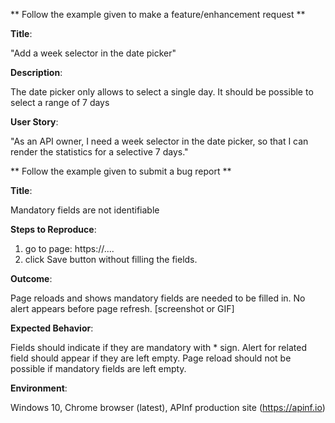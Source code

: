 <!-- *Do you want to request a feature? -->


** Follow the example given to make a feature/enhancement request **

**Title**:

"Add a week selector in the date picker"

**Description**:

The date picker only allows to select a single day. It should be possible to select a range of 7 days

**User Story**:

"As an API owner, I need a week selector in the date picker, so that I can render the statistics for a selective 7 days."


<!-- *Do you want to report a bug? -->


** Follow the example given to submit a bug report **

**Title**: 

Mandatory fields are not identifiable

**Steps to Reproduce**: 
1. go to page: https://....
2. click Save button without filling the fields.
                    
**Outcome**:

Page reloads and shows mandatory fields are needed to be filled in. No alert appears before page refresh.
         [screenshot or GIF]
         
**Expected Behavior**:

Fields should indicate if they are mandatory with * sign. 
                   Alert for related field should appear if they are left empty.
                   Page reload should not be possible if mandatory fields are left empty.
                   
**Environment**:

Windows 10, Chrome browser (latest), APInf production site (https://apinf.io)





